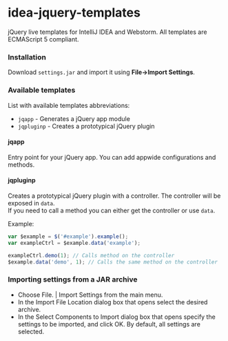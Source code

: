 # idea-jquery-templates
jQuery live templates for IntelliJ IDEA and Webstorm. All templates are ECMAScript 5 compliant.

### Installation
Download `settings.jar` and import it using **File->Import Settings**.

### Available templates
List with available templates abbreviations:

* `jqapp` - Generates a jQuery app module
* `jqpluginp` - Creates a prototypical jQuery plugin

#### jqapp
Entry point for your jQuery app. You can add appwide configurations and methods.

#### jqpluginp
Creates a prototypical jQuery plugin with a controller. The controller will be exposed in `data`.  
If you need to call a method you can either get the controller or use `data`.

Example:
```js
var $example = $('#example').example();
var exampleCtrl = $example.data('example');

exampleCtrl.demo(1); // Calls method on the controller
$example.data('demo', 1); // Calls the same method on the controller
```

### Importing settings from a JAR archive
* Choose File. | Import Settings from the main menu.
* In the Import File Location dialog box that opens select the desired archive.
* In the Select Components to Import dialog box that opens specify the settings to be imported, and click OK. By default, all settings are selected.
